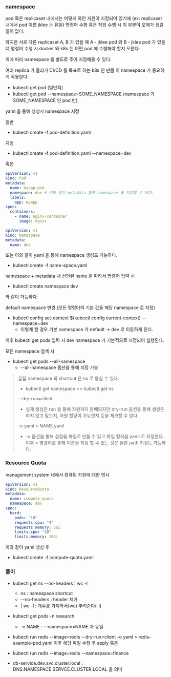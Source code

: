 ### namespace

pod 혹은 replicaset 내에서는 어떻게 하던 자원이 지정되어 있기에 (ex: replicaset 내에서 pod 이름 jklee 는 유일)
명령어 수행 혹은 작업 수행 시 이 부분이 오해가 생길 일이 없다.

하지만 서로 다른 replicaset A, B 가 있을 때 A - jklee pod 와 B - jklee pod 가 있을 떄 명령어 수행 시 docker 와 k8s
는 어떤 pod 에 수행해야 할지 모른다.

이에 따라 namespace 를 별도로 주어 지정해줄 수 있다.

여러 replica 가 올라가 CI/CD 를 목표로 하는 k8s 인 만큼 이 namespace 가 중요하게 작용한다.

- kubectl get pod (일반적)
- kubectl get pod --namespace=SOME_NAMESPACE (namespace 가 SOME_NAMESPACE 인 pod 만)

yaml 을 통해 생성시 namespace 지정

일반
- kubectl create -f pod-definition.yaml
  
지정
- kubectl create -f pod-definition.yaml --namespace=dev

혹은

```yaml
apiVersion: v1
kind: Pod
metadata:
  name: myapp-pod
  namespace: dev # 이와 같이 metadata 밑에 namespace 를 지정할 수 있다.
  labels:
    app: myapp
spec:
  containers:
    - name: nginx-container
      image: nginx
```


```yaml
apiVersion: v1
kind: Namespace
metadata:
  name: dev
```

또는 이와 같이 yaml 을 통해 namespace 생성도 가능하다.

- kubectl create -f name-space.yaml
  
namespace + metadata 내 선언된 name 을 따라서 명령어 입력 시
- kubectl create namespace dev

와 같이 가능하다.


default namespace 변경 (모든 명령어의 기본 값을 해당 namespace 로 지정)

- kubectl config set-context $(kubectl config current-context) --namespace=dev
    - 이렇게 할 경우 기본 namespace 가 default -> dev 로 이동하게 된다.

이후 kubectl get pods 입력 시 dev namespace 가 기본적으로 지정되어 실행된다.

모든 namespace 검색 시 
- kubectl get pods --all-namespace
    - --all-namespace 옵션을 통해 지정 가능
    
> 꿀팁
> namespace 의 shortcut 은 ns 로 퉁칠 수 있다.
> - kubectl get namespace == kubectl get ns
> 
> --dry-run=client 
> - 실제 생성은 run 을 통해 자원까지 분배되지만 dry-run 옵션을 통해 생성은 하지 않고 맞는지, 자원 할당이 가능한지
> 등을 체크할 수 있다.
> 
> -o yaml > NAME.yaml
> - -o 옵션을 통해 설정을 파일로 만들 수 있고 파일 형식을 yaml 로 지정한다. 이후 > 명령어를 통해 이름을 지정 할 수 있는 것은
> 물론 path 지정도 가능하다.

    
### Resource Quota

management system 내에서 컴퓨팅 자원에 대한 명시

```yaml
apiVersion: v1
kind: ResourceQuota
metadata:
  name: compute-quota
  namespace: dev
spec:
  hard:
    pods: "10"
    requests.cpu: "4"
    requests.memory: 5Gi
    limits.cpu: "10"
    limits.memory: 10Gi
```

이와 같이 yaml 생성 후
- kubectl create -f compute-quota.yaml


### 풀이

- kubectl get ns --no-headers | wc -l
    - ns : namespace shortcut
    - --no-headers : header 제거
    - | wc -l : 개수를 가져와서(wc) 뿌려준다(-l)
    
- kubectl get pods -n research
    - -n NAME : --namespace=NAME 과 동일
    
- kubectl run redis --image=redis --dry-run=client -o yaml > redis-example-pod.yaml
이후 해당 파일 수정 후 apply 혹은
- kubectl run redis --image=redis --namespace=finance

- db-service.dev.svc.cluster.local : DNS.NAMESPACE.SERVCE.CLUSTER.LOCAL 을 의미